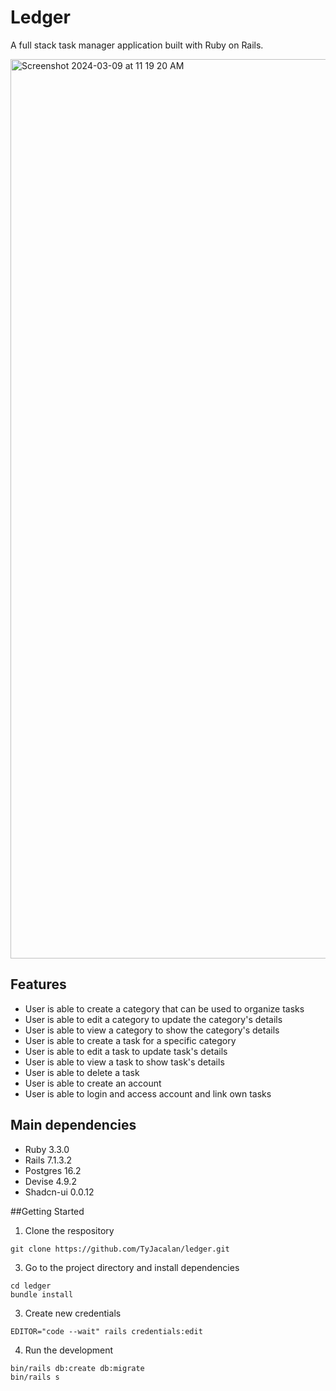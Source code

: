# Ledger

A full stack task manager application built with Ruby on Rails.

<img width="1439" alt="Screenshot 2024-03-09 at 11 19 20 AM" src="https://github.com/TyJacalan/ledger/assets/143598524/3382e13f-b1e1-404d-a054-9f1257b386fe">

## Features

* User is able to create a category that can be used to organize tasks
* User is able to edit a category to update the category's details
* User is able to view a category to show the category's details
* User is able to create a task for a specific category
* User is able to edit a task to update task's details
* User is able to view a task to show task's details
* User is able to delete a task
* User is able to create an account
* User is able to login and access account and link own tasks

## Main dependencies

* Ruby 3.3.0
* Rails 7.1.3.2
* Postgres 16.2
* Devise 4.9.2
* Shadcn-ui 0.0.12

##Getting Started

1. Clone the respository
```
git clone https://github.com/TyJacalan/ledger.git
```
3. Go to the project directory and install dependencies
```
cd ledger
bundle install
```
3. Create new credentials
```
EDITOR="code --wait" rails credentials:edit
```
4. Run the development
```
bin/rails db:create db:migrate
bin/rails s
```

